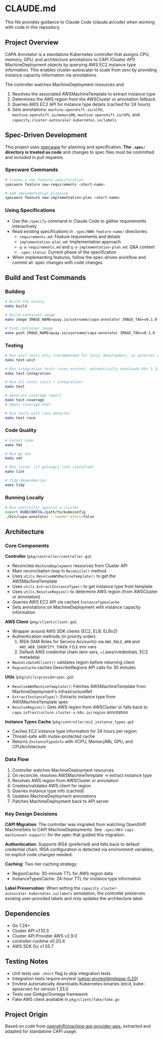 # CLAUDE.md

This file provides guidance to Claude Code (claude.ai/code) when working with code in this repository.

## Project Overview

CAPA Annotator is a standalone Kubernetes controller that assigns CPU, memory, GPU, and architecture annotations to CAPI (Cluster API) MachineDeployment objects by querying AWS EC2 instance type information. This enables cluster-autoscaler to scale from zero by providing instance capacity information via annotations.

The controller watches MachineDeployment resources and:
1. Resolves the associated AWSMachineTemplate to extract instance type
2. Determines the AWS region from the AWSCluster or annotation fallback
3. Queries AWS EC2 API for instance type details (cached for 24 hours)
4. Sets annotations: `machine.openshift.io/vCPU`, `machine.openshift.io/memoryMb`, `machine.openshift.io/GPU`, and `capacity.cluster-autoscaler.kubernetes.io/labels`

## Spec-Driven Development

This project uses [specware](https://github.com/tiwillia/specware) for planning and specification. **The `.spec/` directory is treated as code** and changes to spec files must be committed and included in pull requests.

### Specware Commands
```bash
# Create a new feature specification
specware feature new-requirements <short-name>

# Add implementation planning
specware feature new-implementation-plan <short-name>
```

### Using Specifications
- Use the `/specify` command in Claude Code to gather requirements interactively
- Read existing specifications in `.spec/NNN-feature-name/` directories:
  - `requirements.md`: Feature requirements and details
  - `implementation-plan.md`: Implementation approach
  - `q-a-requirements.md` and `q-a-implementation-plan.md`: Q&A context
  - `.spec-status`: Current phase of the specification
- When implementing features, follow the spec-driven workflow and commit all .spec changes with code changes

## Build and Test Commands

### Building
```bash
# Build the binary
make build

# Build container image
make image IMAGE_NAME=quay.io/username/capa-annotator IMAGE_TAG=v0.1.0

# Push container image
make push IMAGE_NAME=quay.io/username/capa-annotator IMAGE_TAG=v0.1.0
```

### Testing
```bash
# Run unit tests only (recommended for local development, no external dependencies)
make test-unit

# Run integration tests (uses envtest, automatically downloads K8s 1.33.0 binaries if needed)
make test-integration

# Run all tests (unit + integration)
make test

# Generate coverage report
make test-coverage
# Opens coverage.html

# Run tests with race detector
make test-race
```

### Code Quality
```bash
# Format code
make fmt

# Run go vet
make vet

# Run linter (if golangci-lint installed)
make lint

# Tidy dependencies
make tidy
```

### Running Locally
```bash
# Run controller against a cluster
export KUBECONFIG=/path/to/kubeconfig
./bin/capa-annotator --leader-elect=false
```

## Architecture

### Core Components

**Controller** (`pkg/controller/controller.go`):
- Reconciles `MachineDeployment` resources from Cluster API
- Main reconciliation loop in `Reconcile()` method
- Uses `utils.ResolveAWSMachineTemplate()` to get the AWSMachineTemplate
- Uses `utils.ExtractInstanceType()` to get instance type from template
- Uses `utils.ResolveRegion()` to determine AWS region (from AWSCluster or annotation)
- Queries AWS EC2 API via cached `InstanceTypesCache`
- Sets annotations on MachineDeployment with instance capacity information

**AWS Client** (`pkg/client/client.go`):
- Wrapper around AWS SDK clients (EC2, ELB, ELBv2)
- Authentication methods (in priority order):
  1. IRSA (IAM Roles for Service Accounts) via `AWS_ROLE_ARN` and `AWS_WEB_IDENTITY_TOKEN_FILE` env vars
  2. Default AWS credential chain (env vars, ~/.aws/credentials, EC2 metadata)
- `NewValidatedClient()` validates region before returning client
- `RegionCache` caches DescribeRegions API calls for 30 minutes

**Utils** (`pkg/utils/providerspec.go`):
- `ResolveAWSMachineTemplate()`: Fetches AWSMachineTemplate from MachineDeployment's infrastructureRef
- `ExtractInstanceType()`: Extracts instance type from AWSMachineTemplate spec
- `ResolveRegion()`: Gets AWS region from AWSCluster or falls back to `capa.infrastructure.cluster.x-k8s.io/region` annotation

**Instance Types Cache** (`pkg/controller/ec2_instance_types.go`):
- Caches EC2 instance type information for 24 hours per region
- Thread-safe with mutex-protected cache
- Returns `InstanceTypeInfo` with VCPU, MemoryMb, GPU, and CPUArchitecture

### Data Flow
1. Controller watches MachineDeployment resources
2. On reconcile, resolves AWSMachineTemplate → extract instance type
3. Resolves AWS region from AWSCluster or annotation
4. Creates/validates AWS client for region
5. Queries instance type info (cached)
6. Updates MachineDeployment annotations
7. Patches MachineDeployment back to API server

### Key Design Decisions

**CAPI Migration**: The controller was migrated from watching OpenShift MachineSets to CAPI MachineDeployments. See `.spec/003-capi-machineset-support/` for the spec that guided this migration.

**Authentication**: Supports IRSA (preferred) and falls back to default credential chain. IRSA configuration is detected via environment variables, no explicit code changes needed.

**Caching**: Two-tier caching strategy:
- RegionCache: 30-minute TTL for AWS region data
- InstanceTypesCache: 24-hour TTL for instance type information

**Label Preservation**: When setting the `capacity.cluster-autoscaler.kubernetes.io/labels` annotation, the controller preserves existing user-provided labels and only updates the architecture label.

## Dependencies

- Go 1.24+
- Cluster API v1.10.3
- Cluster API Provider AWS v2.9.0
- controller-runtime v0.20.4
- AWS SDK Go v1.55.7

## Testing Notes

- Unit tests use `-short` flag to skip integration tests
- Integration tests require envtest (setup-envtest@release-0.20)
- Envtest automatically downloads Kubernetes binaries (etcd, kube-apiserver) for version 1.33.0
- Tests use Ginkgo/Gomega framework
- Fake AWS client available in `pkg/client/fake/fake.go`

## Project Origin

Based on code from [openshift/machine-api-provider-aws](https://github.com/openshift/machine-api-provider-aws), extracted and adapted for standalone CAPI usage.
